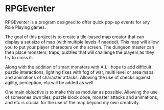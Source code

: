 # RPGEventer
RPGEventer is a program designed to offer quick pop-up events for any Role Playing games.

The goal of this project is to create a tile-based map creator that can display a set size of map (with multiple levels if needed).  This
map will allow you to put your player characters on the screen.  The dungeon master can then place monsters, traps, puzzles that will
challenge the players as they try to cross it.

Along with the addition of smart monsters with A.I. I  hope to add difficult puzzle interactions, lighting fixes with fog of war, multi
level or area maps, and animations of character attacks.  Allowing the use of checks against agility, perception, etc will be added as well.

One main objective is to make this as modular as possible.  Allowing the use of someones own tiles, puzzle block code, monster attacks and
animations, and etc is crucial for the use of the map beyond my own creativity.

